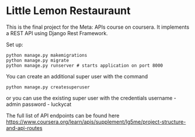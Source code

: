 # Little Lemon Restauraunt

This is the final project for the Meta: APIs course on coursera.
It implements a REST API using Django Rest Framework.

Set up:
```
python manage.py makemigrations
python manage.py migrate
python manage.py runserver # starts application on port 8000
```

You can create an additional super user with the command
```
python manage.py createsuperuser
```
or you can use the existing super user with the credentials
username - admin
password - luckycat

The full list of API endpoints can be found here
https://www.coursera.org/learn/apis/supplement/Ig5me/project-structure-and-api-routes
